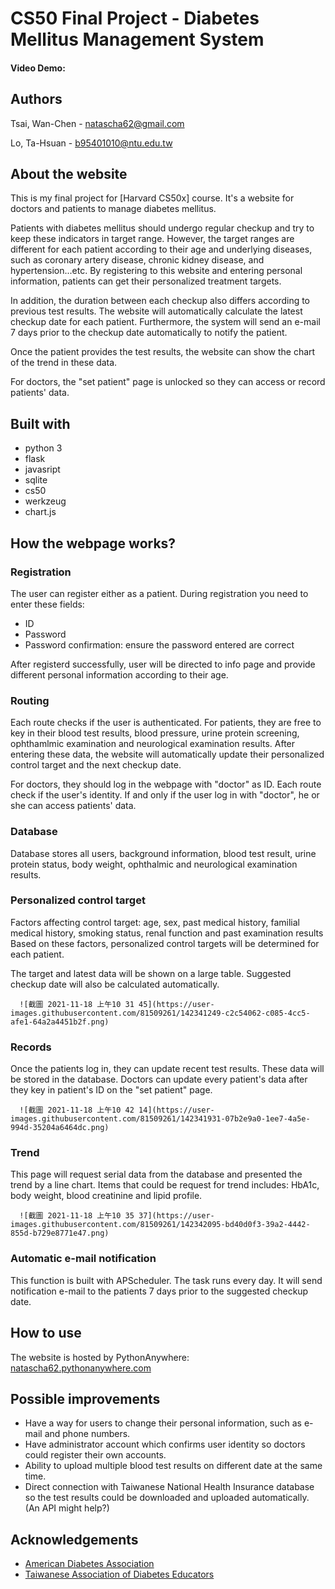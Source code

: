 # CS50 Final Project - Diabetes Mellitus Management System
#### Video Demo:  <URL HERE>

  
## Authors  

Tsai, Wan-Chen - natascha62@gmail.com
  
Lo, Ta-Hsuan - b95401010@ntu.edu.tw
  
  
## About the website

This is my final project for [Harvard CS50x] course. It's a website for doctors and patients to manage diabetes mellitus. 
  
Patients with diabetes mellitus should undergo regular checkup and try to keep these indicators in target range. However, the target ranges are different for each patient according to their age and underlying diseases, such as coronary artery disease, chronic kidney disease, and hypertension...etc. By registering to this website and entering personal information, patients can get their personalized treatment targets.
  
In addition, the duration between each checkup also differs according to previous test results. The website will automatically calculate the latest checkup date for each patient. Furthermore, the system will send an e-mail 7 days prior to the checkup date automatically to notify the patient.
  
Once the patient provides the test results, the website can show the chart of the trend in these data. 

For doctors, the "set patient" page is unlocked so they can access or record patients' data.
  
  
## Built with

- python 3
- flask
- javasript
- sqlite
- cs50
- werkzeug
- chart.js
  

## How the webpage works?

  
### Registration
  
The user can register either as a patient. During registration you need to enter these fields:

- ID
- Password
- Password confirmation: ensure the password entered are correct
  
After registerd successfully, user will be directed to info page and provide different personal information according to their age.
  
### Routing

Each route checks if the user is authenticated. 
For patients, they are free to key in their blood test results, blood pressure, urine protein screening, ophthamlmic examination and neurological examination results.
After entering these data, the website will automatically update their personalized control target and the next checkup date.
  
For doctors, they should log in the webpage with "doctor" as ID. Each route check if the user's identity. If and only if the user log in with "doctor", he or she can access patients' data.
  
### Database

Database stores all users, background information, blood test result, urine protein status, body weight, ophthalmic and neurological examination results.
  
### Personalized control target
  
Factors affecting control target: age, sex, past medical history, familial medical history, smoking status, renal function and past examination results
Based on these factors, personalized control targets will be determined for each patient.

The target and latest data will be shown on a large table. Suggested checkup date will also be calculated automatically.

      ![截圖 2021-11-18 上午10 31 45](https://user-images.githubusercontent.com/81509261/142341249-c2c54062-c085-4cc5-afe1-64a2a4451b2f.png)

  
### Records
  
Once the patients log in, they can update recent test results. These data will be stored in the database.
Doctors can update every patient's data after they key in patient's ID on the "set patient" page.
  
      ![截圖 2021-11-18 上午10 42 14](https://user-images.githubusercontent.com/81509261/142341931-07b2e9a0-1ee7-4a5e-994d-35204a6464dc.png)

  
### Trend
  
This page will request serial data from the database and presented the trend by a line chart.
Items that could be request for trend includes: HbA1c, body weight, blood creatinine and lipid profile.

      ![截圖 2021-11-18 上午10 35 37](https://user-images.githubusercontent.com/81509261/142342095-bd40d0f3-39a2-4442-855d-b729e8771e47.png)

  
### Automatic e-mail notification
  
This function is built with APScheduler. The task runs every day.
It will send notification e-mail to the patients 7 days prior to the suggested checkup date.
  
  

## How to use

The website is hosted by PythonAnywhere:
[natascha62.pythonanywhere.com](https://natascha62.pythonanywhere.com/)




## Possible improvements

- Have a way for users to change their personal information, such as e-mail and phone numbers.
- Have administrator account which confirms user identity so doctors could register their own accounts.
- Ability to upload multiple blood test results on different date at the same time.
- Direct connection with Taiwanese National Health Insurance database so the test results could be downloaded and uploaded automatically. (An API might help?)
  
  
## Acknowledgements

- [American Diabetes Association](https://www.diabetes.org/)
- [Taiwanese Association of Diabetes Educators](https://www.tade.org.tw/en/)
